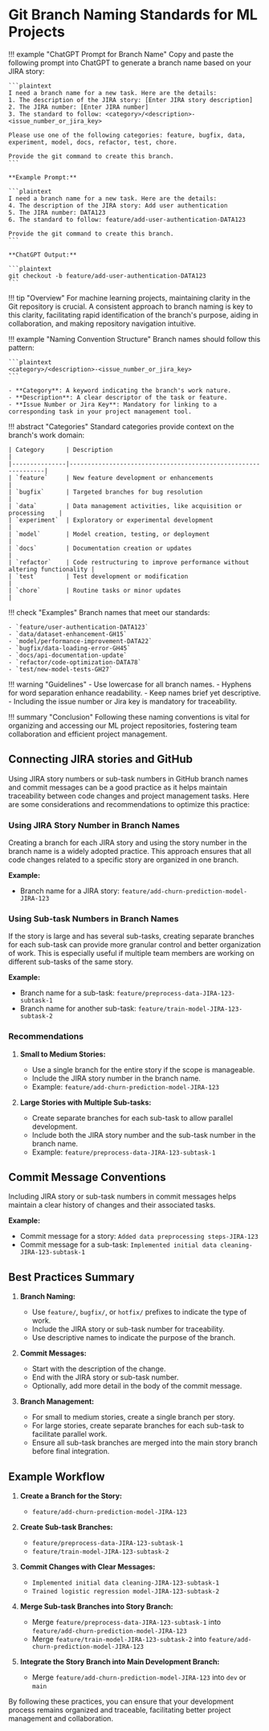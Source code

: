 # Git Branch Naming Standards for ML Projects

!!! example "ChatGPT Prompt for Branch Name"
    Copy and paste the following prompt into ChatGPT to generate a branch
    name based on your JIRA story:

    ```plaintext
    I need a branch name for a new task. Here are the details:
    1. The description of the JIRA story: [Enter JIRA story description]
    2. The JIRA number: [Enter JIRA number]
    3. The standard to follow: <category>/<description>-<issue_number_or_jira_key>

    Please use one of the following categories: feature, bugfix, data, experiment, model, docs, refactor, test, chore.

    Provide the git command to create this branch.
    ```

    **Example Prompt:**

    ```plaintext
    I need a branch name for a new task. Here are the details:
    4. The description of the JIRA story: Add user authentication
    5. The JIRA number: DATA123
    6. The standard to follow: feature/add-user-authentication-DATA123

    Provide the git command to create this branch.
    ```

    **ChatGPT Output:**

    ```plaintext
    git checkout -b feature/add-user-authentication-DATA123
    ```


!!! tip "Overview"
    For machine learning projects, maintaining clarity in the Git repository is crucial. A consistent approach to branch naming is key to this clarity, facilitating rapid identification of the branch's purpose, aiding in collaboration, and making repository navigation intuitive.

!!! example "Naming Convention Structure"
    Branch names should follow this pattern:

    ```plaintext
    <category>/<description>-<issue_number_or_jira_key>
    ```

    - **Category**: A keyword indicating the branch's work nature.
    - **Description**: A clear descriptor of the task or feature.
    - **Issue Number or Jira Key**: Mandatory for linking to a corresponding task in your project management tool.

!!! abstract "Categories"
    Standard categories provide context on the branch's work domain:

    | Category      | Description                                                   |
    |---------------|---------------------------------------------------------------|
    | `feature`     | New feature development or enhancements                       |
    | `bugfix`      | Targeted branches for bug resolution                          |
    | `data`        | Data management activities, like acquisition or processing    |
    | `experiment`  | Exploratory or experimental development                       |
    | `model`       | Model creation, testing, or deployment                        |
    | `docs`        | Documentation creation or updates                             |
    | `refactor`    | Code restructuring to improve performance without altering functionality |
    | `test`        | Test development or modification                              |
    | `chore`       | Routine tasks or minor updates                                |

!!! check "Examples"
    Branch names that meet our standards:

    - `feature/user-authentication-DATA123`
    - `data/dataset-enhancement-GH15`
    - `model/performance-improvement-DATA22`
    - `bugfix/data-loading-error-GH45`
    - `docs/api-documentation-update`
    - `refactor/code-optimization-DATA78`
    - `test/new-model-tests-GH27`

!!! warning "Guidelines"
    - Use lowercase for all branch names.
    - Hyphens for word separation enhance readability.
    - Keep names brief yet descriptive.
    - Including the issue number or Jira key is mandatory for traceability.

!!! summary "Conclusion"
    Following these naming conventions is vital for organizing and
    accessing our ML project repositories, fostering team collaboration
    and efficient project management.

## Connecting JIRA stories and GitHub

Using JIRA story numbers or sub-task numbers in GitHub branch names and commit messages can be a good practice as it helps maintain traceability between code changes and project management tasks. Here are some considerations and recommendations to optimize this practice:

### Using JIRA Story Number in Branch Names

Creating a branch for each JIRA story and using the story number in the branch name is a widely adopted practice. This approach ensures that all code changes related to a specific story are organized in one branch.

**Example:**

- Branch name for a JIRA story: `feature/add-churn-prediction-model-JIRA-123`

### Using Sub-task Numbers in Branch Names

If the story is large and has several sub-tasks, creating separate branches for each sub-task can provide more granular control and better organization of work. This is especially useful if multiple team members are working on different sub-tasks of the same story.

**Example:**

- Branch name for a sub-task: `feature/preprocess-data-JIRA-123-subtask-1`
- Branch name for another sub-task: `feature/train-model-JIRA-123-subtask-2`

### Recommendations

1. **Small to Medium Stories:**
   - Use a single branch for the entire story if the scope is manageable.
   - Include the JIRA story number in the branch name.
   - Example: `feature/add-churn-prediction-model-JIRA-123`

2. **Large Stories with Multiple Sub-tasks:**
   - Create separate branches for each sub-task to allow parallel development.
   - Include both the JIRA story number and the sub-task number in the branch name.
   - Example: `feature/preprocess-data-JIRA-123-subtask-1`

## Commit Message Conventions

Including JIRA story or sub-task numbers in commit messages helps maintain a clear history of changes and their associated tasks.

**Example:**

- Commit message for a story: `Added data preprocessing steps-JIRA-123`
- Commit message for a sub-task: `Implemented initial data cleaning-JIRA-123-subtask-1`

## Best Practices Summary

1. **Branch Naming:**
   - Use `feature/`, `bugfix/`, or `hotfix/` prefixes to indicate the type of work.
   - Include the JIRA story or sub-task number for traceability.
   - Use descriptive names to indicate the purpose of the branch.

2. **Commit Messages:**
   - Start with the description of the change.
   - End with the JIRA story or sub-task number.
   - Optionally, add more detail in the body of the commit message.

3. **Branch Management:**
   - For small to medium stories, create a single branch per story.
   - For large stories, create separate branches for each sub-task to facilitate parallel work.
   - Ensure all sub-task branches are merged into the main story branch before final integration.

## Example Workflow

1. **Create a Branch for the Story:**
   - `feature/add-churn-prediction-model-JIRA-123`

2. **Create Sub-task Branches:**
   - `feature/preprocess-data-JIRA-123-subtask-1`
   - `feature/train-model-JIRA-123-subtask-2`

3. **Commit Changes with Clear Messages:**
   - `Implemented initial data cleaning-JIRA-123-subtask-1`
   - `Trained logistic regression model-JIRA-123-subtask-2`

4. **Merge Sub-task Branches into Story Branch:**
   - Merge `feature/preprocess-data-JIRA-123-subtask-1` into `feature/add-churn-prediction-model-JIRA-123`
   - Merge `feature/train-model-JIRA-123-subtask-2` into `feature/add-churn-prediction-model-JIRA-123`

5. **Integrate the Story Branch into Main Development Branch:**
   - Merge `feature/add-churn-prediction-model-JIRA-123` into `dev` or `main`

By following these practices, you can ensure that your development process remains organized and traceable, facilitating better project management and collaboration.